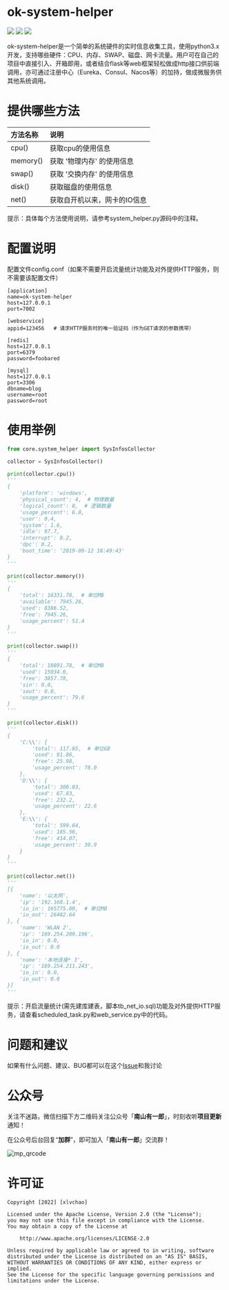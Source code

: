 # ok-system-helper

![](https://img.shields.io/badge/python-3.x-blue.svg) ![](https://img.shields.io/badge/version-1.0.0-brightgreen.svg) ![](https://img.shields.io/badge/license-MIT-000000.svg)

ok-system-helper是一个简单的系统硬件的实时信息收集工具，使用python3.x开发，支持哪些硬件：CPU、内存、SWAP、磁盘、网卡流量。用户可在自己的项目中直接引入、开箱即用，或者结合flask等web框架轻松做成http接口供前端调用，亦可通过注册中心（Eureka、Consul、Nacos等）的加持，做成微服务供其他系统调用。



# 提供哪些方法

| 方法名称 | 说明                         |
| :------- | :--------------------------- |
| cpu()    | 获取cpu的使用信息            |
| memory() | 获取 '物理内存' 的使用信息   |
| swap()   | 获取 '交换内存' 的使用信息   |
| disk()   | 获取磁盘的使用信息           |
| net()    | 获取自开机以来，网卡的IO信息 |

提示：具体每个方法使用说明，请参考system_helper.py源码中的注释。



# 配置说明

配置文件config.conf（如果不需要开启流量统计功能及对外提供HTTP服务，则不需要该配置文件）

```
[application]
name=ok-system-helper
host=127.0.0.1
port=7002

[webservice]
appid=123456   # 请求HTTP服务时的唯一验证码（作为GET请求的参数携带）

[redis]
host=127.0.0.1
port=6379
password=foobared

[mysql]
host=127.0.0.1
port=3306
dbname=blog
username=root
password=root
```



# 使用举例

```python
from core.system_helper import SysInfosCollector

collector = SysInfosCollector()

print(collector.cpu())
'''
{
	'platform': 'windows',
	'physical_count': 4,  # 物理数量
	'logical_count': 8,  # 逻辑数量
	'usage_percent': 6.8,
	'user': 0.4,
	'system': 1.6,
	'idle': 97.7,
	'interrupt': 0.2,
	'dpc': 0.2,
	'boot_time': '2019-09-12 18:49:43'
}
'''

print(collector.memory())
'''
{
	'total': 16331.78,  # 单位MB
	'available': 7945.26,
	'used': 8386.52,
	'free': 7945.26,
	'usage_percent': 51.4
}
'''

print(collector.swap())
'''
{
	'total': 18891.78,  # 单位MB
	'used': 15034.0,
	'free': 3857.78,
	'sin': 0.0,
	'sout': 0.0,
	'usage_percent': 79.6
}
'''

print(collector.disk())
'''
{
	'C:\\': {
		'total': 117.85,  # 单位GB
		'used': 91.86,
		'free': 25.98,
		'usage_percent': 78.0
	},
	'D:\\': {
		'total': 300.03,
		'used': 67.83,
		'free': 232.2,
		'usage_percent': 22.6
	},
	'E:\\': {
		'total': 599.64,
		'used': 185.56,
		'free': 414.07,
		'usage_percent': 30.9
	}
}
'''

print(collector.net())
'''
[{
	'name': '以太网',
	'ip': '192.168.1.4',
	'io_in': 165775.09,  # 单位MB
	'io_out': 26482.64  
}, {
	'name': 'WLAN 2',
	'ip': '169.254.209.196',
	'io_in': 0.0,
	'io_out': 0.0
}, {
	'name': '本地连接* 3',
	'ip': '169.254.211.243',
	'io_in': 0.0,
	'io_out': 0.0
}]
'''
```

提示：开启流量统计(需先建库建表，脚本tb_net_io.sql)功能及对外提供HTTP服务，请查看scheduled_task.py和web_service.py中的代码。



# 问题和建议

如果有什么问题、建议、BUG都可以在这个[Issue](https://github.com/superman-stack/mail-helper/issues/1)和我讨论



# 公众号

关注不迷路，微信扫描下方二维码关注公众号「**南山有一郎**」，时刻收听**项目更新**通知！

在公众号后台回复“**加群**”，即可加入「**南山有一郎**」交流群！

![mp_qrcode](https://pic.imgdb.cn/item/6292fd820947543129eb4392.jpg)



# 许可证

```
Copyright [2022] [xlvchao]

Licensed under the Apache License, Version 2.0 (the "License");
you may not use this file except in compliance with the License.
You may obtain a copy of the License at

    http://www.apache.org/licenses/LICENSE-2.0

Unless required by applicable law or agreed to in writing, software
distributed under the License is distributed on an "AS IS" BASIS,
WITHOUT WARRANTIES OR CONDITIONS OF ANY KIND, either express or implied.
See the License for the specific language governing permissions and
limitations under the License.
```